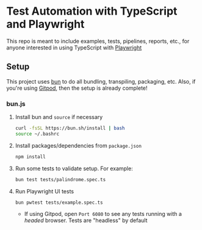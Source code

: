 # Test Automation with TypeScript and Playwright

This repo is meant to include examples, tests, pipelines, reports, etc., for anyone interested in using TypeScript with [Playwright](https://playwright.dev)

## Setup

This project uses [bun](https://bun.sh) to do all bundling, transpiling, packaging, etc. Also, if you're using [Gitpod](https://gitpod.io), then the setup is already complete!

### bun.js

1. Install bun and `source` if necessary

    ```bash
    curl -fsSL https://bun.sh/install | bash
    source ~/.bashrc
    ```

2. Install packages/dependencies from `package.json`

    ```bash
    npm install
    ```

3. Run some tests to validate setup. For example:

    ```bash
    bun test tests/palindrome.spec.ts
    ```

4. Run Playwright UI tests

    ```bash
    bun pwtest tests/example.spec.ts
    ```

    - If using Gitpod, open `Port 6080` to see any tests running with a _headed_ browser. Tests are "headless" by default
